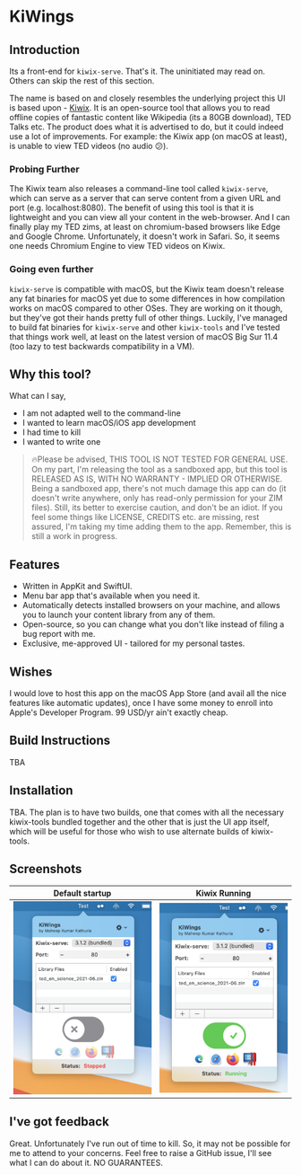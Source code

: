 #  KiWings

## Introduction
Its a front-end for `kiwix-serve`. That's it. The uninitiated may read on. Others can skip the rest of this section.

The name is based on and closely resembles the underlying project this UI is based upon - [Kiwix](https://www.kiwix.org/). It is an open-source tool that allows you to read offline copies of fantastic content like Wikipedia (its a 80GB download), TED Talks etc. The product does what it is advertised to do, but it could indeed use a lot of improvements. For example: the Kiwix app (on macOS at least), is unable to view TED videos (no audio 😕).

### Probing Further
The Kiwix team also releases a command-line tool called `kiwix-serve`, which can serve as a server that can serve content from a given URL and port (e.g. localhost:8080). The benefit of using this tool is that it is lightweight and you can view all your content in the web-browser. And I can finally play my TED zims, at least on chromium-based browsers like Edge and Google Chrome. Unfortunately, it doesn't work in Safari. So, it seems one needs Chromium Engine to view TED videos on Kiwix.

### Going even further
`kiwix-serve` is compatible with macOS, but the Kiwix team doesn't release any fat binaries for macOS yet due to some differences in how compilation works on macOS compared to other OSes. They are working on it though, but they've got their hands pretty full of other things. Luckily, I've managed to build fat binaries for `kiwix-serve` and other `kiwix-tools` and I've tested that things work well, at least on the latest version of macOS Big Sur 11.4 (too lazy to test backwards compatibility in a VM).

## Why this tool?
What can I say,
- I am not adapted well to the command-line
- I wanted to learn macOS/iOS app development
- I had time to kill
- I wanted to write one

> 🔥Please be advised, THIS TOOL IS NOT TESTED FOR GENERAL USE. On my part, I'm releasing the tool as a sandboxed app, but this tool is RELEASED AS IS, WITH NO WARRANTY - IMPLIED OR OTHERWISE. Being a sandboxed app, there's not much damage this app can do (it doesn't write anywhere, only has read-only permission for your ZIM files). Still, its better to exercise caution, and don't be an idiot.
> If you feel some things like LICENSE, CREDITS etc. are missing, rest assured, I'm taking my time adding them to the app. Remember, this is still a work in progress.

## Features
- Written in AppKit and SwiftUI.
- Menu bar app that's available when you need it.
- Automatically detects installed browsers on your machine, and allows you to launch your content library from any of them.
- Open-source, so you can change what you don't like instead of filing a bug report with me.
- Exclusive, me-approved UI - tailored for my personal tastes.

## Wishes
I would love to host this app on the macOS App Store (and avail all the nice features like automatic updates), once I have some money to enroll into Apple's Developer Program. 99 USD/yr ain't exactly cheap.

## Build Instructions
TBA

## Installation
TBA. The plan is to have two builds, one that comes with all the necessary kiwix-tools bundled together and the other that is just the UI app itself, which will be useful for those who wish to use alternate builds of kiwix-tools.

## Screenshots
Default startup                            |  Kiwix Running
:-----------------------------------------:|:------------------------------------------:
![](./screenshots/Screenshot-Stopped.png)  |  ![](./screenshots/Screenshot-Running.png)

## I've got feedback
Great. Unfortunately I've run out of time to kill. So, it may not be possible for me to attend to your concerns. Feel free to raise a GitHub issue, I'll see what I can do about it. NO GUARANTEES.
